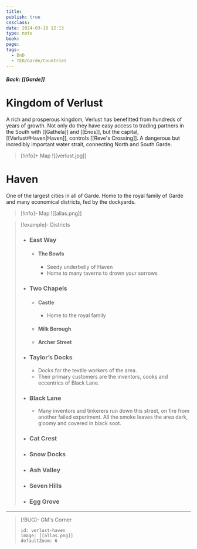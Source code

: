 ```yaml
---
title: 
publish: true
cssclass: 
date: 2024-03-18 12:13
type: note
book: 
page: 
tags:
  - DnD
  - TED/Garde/Countries
---
```

##### Back: [[Garde]]
# Kingdom of Verlust
A rich and prosperous kingdom, Verlust has benefitted from hundreds of years of growth. Not only do they have easy access to trading partners in the South with [[Gathela]] and [[Enos]], but the capital, [[Verlust#Haven|Haven]], controls [[Reve's Crossing]]. A dangerous but incredibly important water strait, connecting North and South Garde.

> [!info]+ Map
> ![[verlust.jpg]]

# Haven
One of the largest cities in all of Garde. Home to the royal family of Garde and many economical districts, fed by the dockyards.

> [!info]- Map
> ![[allas.png]]

> [!example]- Districts
> - ### East Way
> 	- #### The Bowls
> 		- Seedy underbelly of Haven
> 		- Home to many taverns to drown your sorrows
> - ### Two Chapels
> 	- #### Castle
> 		- Home to the royal family
> 	- #### Milk Borough
> 	- #### Archer Street
> - ### Taylor’s Docks
> 	- Docks for the textile workers of the area. 
> 	- Their primary customers are the inventors, cooks and eccentrics of Black Lane.
> - ### Black Lane
> 	- Many inventors and tinkerers run down this street, on fire from another failed experiment. All the smoke leaves the area dark, gloomy and covered in black soot.
> - ### Cat Crest
> - ### Snow Docks
> - ### Ash Valley
> - ### Seven Hills
> - ### Egg Grove

---

> [!BUG]- GM's Corner
> ```leaflet
> id: verlust-haven
> image: [[allas.png]]
> defaultZoom: 6
> ```
